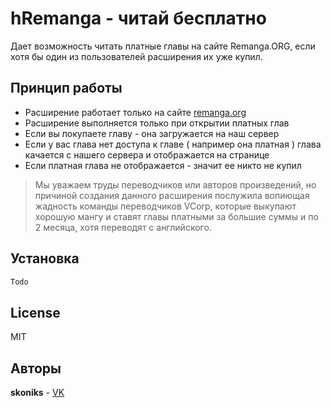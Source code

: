 # hRemanga - читай бесплатно
Дает возможность читать платные главы на сайте Remanga.ORG,
если хотя бы один из пользователей расширения их уже купил.
## Принцип работы
- Расширение работает только на сайте [remanga.org](https://remanga.org/)
- Расширение выполняется только при открытии платных глав
- Если вы покупаете главу - она загружается на наш сервер
- Если у вас глава нет доступа к главе ( например она платная )
глава качается с нашего сервера и отображается на странице
- Если платная глава не отображается - значит ее никто не купил
> Мы уважаем труды переводчиков или авторов произведений,
> но причиной создания данного расширения послужила вопиющая
> жадность команды переводчиков VCorp, которые выкупают хорошую 
> мангу и ставят главы платными за большие суммы и по 2 месяца, 
> хотя переводят с английского.
## Установка
```sh
Todo
```
## License
MIT
## Авторы
**skoniks** - [VK](https://vk.com/skoniks)